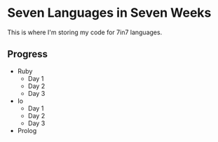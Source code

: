 # Seven Languages in Seven Weeks
This is where I'm storing my code for 7in7 languages.

## Progress
* Ruby
    + Day 1
    + Day 2
    + Day 3
* Io
    + Day 1
    + Day 2
    + Day 3
* Prolog
